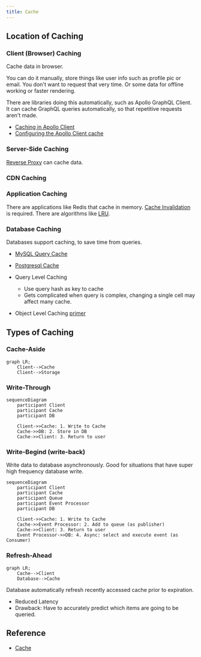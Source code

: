 ```yaml
---
title: Cache
---
```


## Location of Caching

### Client (Browser) Caching

Cache data in browser.

You can do it manually, store things like user info such as profile pic or email. You don't want to request that very time.
Or some data for offline working or faster rendering.

There are libraries doing this automatically, such as Apollo GraphQL Client. It can cache GraphQL queries automatically, so that repetitive requests aren't made.

- [Caching in Apollo Client](https://www.apollographql.com/docs/react/caching/overview/)
- [Configuring the Apollo Client cache](https://www.apollographql.com/docs/react/caching/cache-configuration/)

### Server-Side Caching

[Reverse Proxy](./Proxy) can cache data.

### CDN Caching

### Application Caching

There are applications like Redis that cache in memory. [Cache Invalidation](https://en.wikipedia.org/wiki/Cache_replacement_policies) is required. There are algorithms like [LRU](<https://en.wikipedia.org/wiki/Cache_replacement_policies#Least_recently_used_(LRU)>).

### Database Caching

Databases support caching, to save time from queries.

- [MySQL Query Cache](https://dev.mysql.com/doc/refman/5.7/en/query-cache.html)
- [Postgresql Cache](https://www.postgresguide.com/performance/cache/)

- Query Level Caching
  - Use query hash as key to cache
  - Gets complicated when query is complex, changing a single cell may affect many cache.
- Object Level Caching [primer](https://github.com/donnemartin/system-design-primer#caching-at-the-object-level)

## Types of Caching

### Cache-Aside

```mermaid
graph LR;
    Client-->Cache
    Client-->Storage
```

### Write-Through

```mermaid
sequenceDiagram
    participant Client
    participant Cache
    participant DB

    Client->>Cache: 1. Write to Cache
    Cache->>DB: 2. Store in DB
    Cache->>Client: 3. Return to user
```

### Write-Begind (write-back)

Write data to database asynchronously. Good for situations that have super high frequency database write.

```mermaid
sequenceDiagram
    participant Client
    participant Cache
    participant Queue
    participant Event Processor
    participant DB

    Client->>Cache: 1. Write to Cache
    Cache->>Event Processor: 2. Add to queue (as publisher)
    Cache->>Client: 3. Return to user
    Event Processor->>DB: 4. Async: select and execute event (as Consumer)
```

### Refresh-Ahead

```mermaid
graph LR;
    Cache-->Client
    Database-->Cache
```

Database automatically refresh recently accessed cache prior to expiration. 
- Reduced Latency
- Drawback: Have to accurately predict which items are going to be queried.

## Reference

- [Cache](https://www.cloudflare.com/en-ca/learning/cdn/what-is-caching/)
